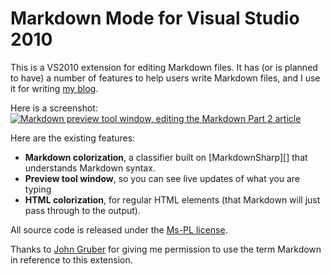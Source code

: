 # Markdown Mode for Visual Studio 2010

This is a VS2010 extension for editing Markdown files.  It has (or is planned to have) a number of features to help users write Markdown files, and I use it for writing [my blog][blog].

Here is a screenshot:
<a href="http://blogs.msdn.com/photos/noahric/images/9946409/original.aspx">
  <img src="http://blogs.msdn.com/photos/noahric/images/9946409/425x230.aspx" alt="Markdown preview tool window, editing the Markdown Part 2 article" />
</a>

Here are the existing features:

 * **Markdown colorization**, a classifier built on [MarkdownSharp][] that understands Markdown syntax.
 * **Preview tool window**, so you can see live updates of what you are typing
 * **HTML colorization**, for regular HTML elements (that Markdown will just pass through to the output).

All source code is released under the [Ms-PL license](http://www.opensource.org/licenses/ms-pl.html).

Thanks to [John Gruber][john-gruber] for giving me permission to use the term Markdown in reference to this extension.

 [blog]:http://blogs.msdn.com/noahric
 [john-gruber]:http://daringfireball.net/

